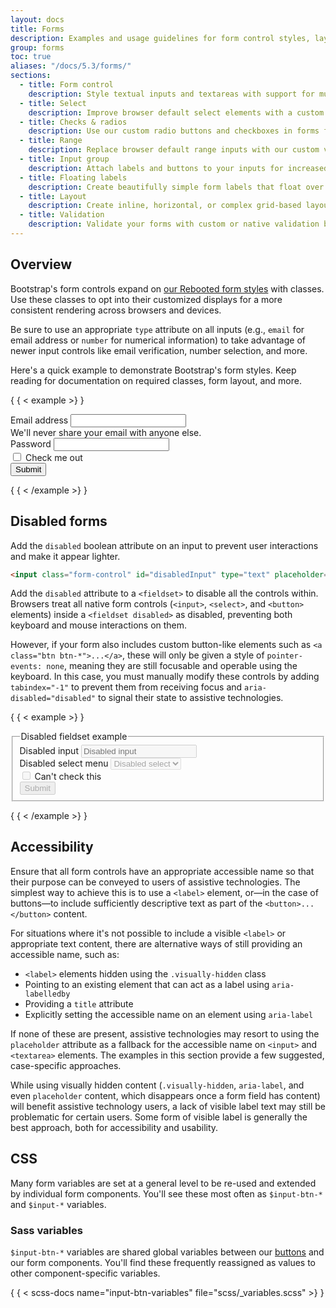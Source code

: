 ```yaml
---
layout: docs
title: Forms
description: Examples and usage guidelines for form control styles, layout options, and custom components for creating a wide variety of forms.
group: forms
toc: true
aliases: "/docs/5.3/forms/"
sections:
  - title: Form control
    description: Style textual inputs and textareas with support for multiple states.
  - title: Select
    description: Improve browser default select elements with a custom initial appearance.
  - title: Checks & radios
    description: Use our custom radio buttons and checkboxes in forms for selecting input options.
  - title: Range
    description: Replace browser default range inputs with our custom version.
  - title: Input group
    description: Attach labels and buttons to your inputs for increased semantic value.
  - title: Floating labels
    description: Create beautifully simple form labels that float over your input fields.
  - title: Layout
    description: Create inline, horizontal, or complex grid-based layouts with your forms.
  - title: Validation
    description: Validate your forms with custom or native validation behaviors and styles.
---
```


## Overview

Bootstrap's form controls expand on [our Rebooted form styles](/content/reboot.md#forms) with classes. Use these classes to opt into their
customized displays for a more consistent rendering across browsers and devices.

Be sure to use an appropriate `type` attribute on all inputs (e.g., `email` for
email address or `number` for numerical information) to take advantage of newer
input controls like email verification, number selection, and more.

Here's a quick example to demonstrate Bootstrap's form styles. Keep reading for
documentation on required classes, form layout, and more.

{ { < example >} }
<form>
  <div class="mb-3">
    <label for="exampleInputEmail1" class="form-label">Email address</label>
    <input type="email" class="form-control" id="exampleInputEmail1" aria-describedby="emailHelp">
    <div id="emailHelp" class="form-text">We'll never share your email with anyone else.</div>
  </div>
  <div class="mb-3">
    <label for="exampleInputPassword1" class="form-label">Password</label>
    <input type="password" class="form-control" id="exampleInputPassword1">
  </div>
  <div class="mb-3 form-check">
    <input type="checkbox" class="form-check-input" id="exampleCheck1">
    <label class="form-check-label" for="exampleCheck1">Check me out</label>
  </div>
  <button type="submit" class="btn btn-primary">Submit</button>
</form>
{ { < /example >} }

## Disabled forms

Add the `disabled` boolean attribute on an input to prevent user interactions
and make it appear lighter.

```html
<input class="form-control" id="disabledInput" type="text" placeholder="Disabled input here..." disabled>
```

Add the `disabled` attribute to a `<fieldset>` to disable all the controls
within. Browsers treat all native form controls (`<input>`, `<select>`, and
`<button>` elements) inside a `<fieldset disabled>` as disabled, preventing both
keyboard and mouse interactions on them.

However, if your form also includes custom button-like elements such as
`<a class="btn btn-*">...</a>`, these will only be given a style of
`pointer-events: none`, meaning they are still focusable and operable using the
keyboard. In this case, you must manually modify these controls by adding
`tabindex="-1"` to prevent them from receiving focus and
`aria-disabled="disabled"` to signal their state to assistive technologies.

{ { < example >} }
<form>
  <fieldset disabled>
    <legend>Disabled fieldset example</legend>
    <div class="mb-3">
      <label for="disabledTextInput" class="form-label">Disabled input</label>
      <input type="text" id="disabledTextInput" class="form-control" placeholder="Disabled input">
    </div>
    <div class="mb-3">
      <label for="disabledSelect" class="form-label">Disabled select menu</label>
      <select id="disabledSelect" class="form-select">
        <option>Disabled select</option>
      </select>
    </div>
    <div class="mb-3">
      <div class="form-check">
        <input class="form-check-input" type="checkbox" id="disabledFieldsetCheck" disabled>
        <label class="form-check-label" for="disabledFieldsetCheck">
          Can't check this
        </label>
      </div>
    </div>
    <button type="submit" class="btn btn-primary">Submit</button>
  </fieldset>
</form>
{ { < /example >} }

## Accessibility

Ensure that all form controls have an appropriate accessible name so that their
purpose can be conveyed to users of assistive technologies. The simplest way to
achieve this is to use a `<label>` element, or—in the case of buttons—to include
sufficiently descriptive text as part of the `<button>...</button>` content.

For situations where it's not possible to include a visible `<label>` or
appropriate text content, there are alternative ways of still providing an
accessible name, such as:

- `<label>` elements hidden using the `.visually-hidden` class
- Pointing to an existing element that can act as a label using
  `aria-labelledby`
- Providing a `title` attribute
- Explicitly setting the accessible name on an element using `aria-label`

If none of these are present, assistive technologies may resort to using the
`placeholder` attribute as a fallback for the accessible name on `<input>` and
`<textarea>` elements. The examples in this section provide a few suggested,
case-specific approaches.

While using visually hidden content (`.visually-hidden`, `aria-label`, and even
`placeholder` content, which disappears once a form field has content) will
benefit assistive technology users, a lack of visible label text may still be
problematic for certain users. Some form of visible label is generally the best
approach, both for accessibility and usability.

## CSS

Many form variables are set at a general level to be re-used and extended by
individual form components. You'll see these most often as `$input-btn-*` and
`$input-*` variables.

### Sass variables

`$input-btn-*` variables are shared global variables between our [buttons](/components/buttons.md) and our form components. You'll find these
frequently reassigned as values to other component-specific variables.

{ { < scss-docs name="input-btn-variables" file="scss/_variables.scss" >} }
